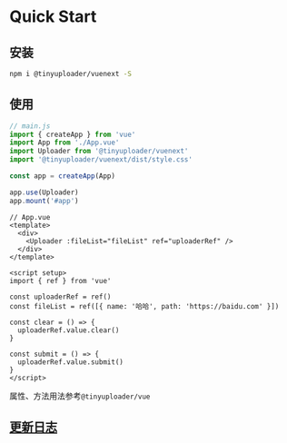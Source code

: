 # Quick Start

## 安装

```bash
npm i @tinyuploader/vuenext -S
```

## 使用

```javascript
// main.js
import { createApp } from 'vue'
import App from './App.vue'
import Uploader from '@tinyuploader/vuenext'
import '@tinyuploader/vuenext/dist/style.css'

const app = createApp(App)

app.use(Uploader)
app.mount('#app')
```

```vue
// App.vue
<template>
  <div>
    <Uploader :fileList="fileList" ref="uploaderRef" />
  </div>
</template>

<script setup>
import { ref } from 'vue'

const uploaderRef = ref()
const fileList = ref([{ name: '哈哈', path: 'https://baidu.com' }])

const clear = () => {
  uploaderRef.value.clear()
}

const submit = () => {
  uploaderRef.value.submit()
}
</script>
```

属性、方法用法参考`@tinyuploader/vue`

## [更新日志](https://github.com/moyuderen/uploader/blob/main/packages/vue-next/CHANGELOG.md)
